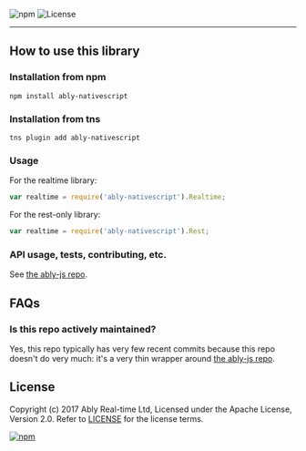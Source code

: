 ![npm](https://img.shields.io/npm/v/ably-nativescript.svg)
![License](https://badgen.net/github/license/ably/ably-JS-nativescript)

---

## How to use this library

### Installation from npm

    npm install ably-nativescript

### Installation from tns

    tns plugin add ably-nativescript

### Usage

For the realtime library:

```javascript
var realtime = require('ably-nativescript').Realtime;
```

For the rest-only library:

```javascript
var realtime = require('ably-nativescript').Rest;
```

### API usage, tests, contributing, etc.

See [the ably-js repo](https://github.com/ably/ably-js).

## FAQs

### Is this repo actively maintained?

Yes, this repo typically has very few recent commits because this repo doesn't do very much: it's a very thin wrapper around [the ably-js repo](https://github.com/ably/ably-js).

## License

Copyright (c) 2017 Ably Real-time Ltd, Licensed under the Apache License, Version 2.0.  Refer to [LICENSE](LICENSE) for the license terms.

[![npm](https://img.shields.io/npm/v/ably-nativescript.svg)](https://www.npmjs.com/package/ably-nativescript)
